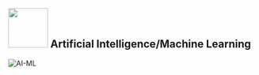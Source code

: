 ## <img src="https://letsupgrade.in/assets/logo.png" height=80></img> Artificial Intelligence/Machine Learning
![AI-ML](https://pvsmt99345.i.lithium.com/t5/image/serverpage/image-id/42339i8BA3F2CCCEDE7458)

